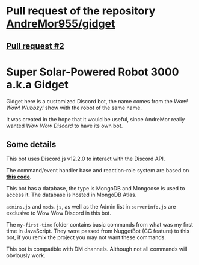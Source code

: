 # Pull request of the repository [AndreMor955/gidget](https://github.com/AndreMor955/gidget) 

 [Pull request #2](https://github.com/AndreMor955/gidget/pull/2)
--
# Super Solar-Powered Robot 3000 a.k.a Gidget

Gidget here is a customized Discord bot, the name comes from the _Wow! Wow! Wubbzy!_ show with the robot of the same name.

It was created in the hope that it would be useful, since AndreMor really wanted _Wow Wow Discord_ to have its own bot.

## Some details

This bot uses Discord.js v12.2.0 to interact with the Discord API.

The command/event handler base and reaction-role system are based on [**this code**](https://github.com/ansonfoong/discordjs-v12-bot).

This bot has a database, the type is MongoDB and Mongoose is used to access it. The database is hosted in MongoDB Atlas.

`admins.js` and `mods.js`, as well as the Admin list in `serverinfo.js` are exclusive to Wow Wow Discord in this bot.

The `my-first-time` folder contains basic commands from what was my first time in JavaScript. They were passed from NuggetBot (CC feature) to this bot, if you remix the project you may not want these commands.

This bot is compatible with DM channels. Although not all commands will obviously work.
